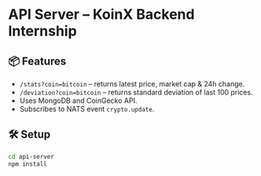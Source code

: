# API Server – KoinX Backend Internship

## 📦 Features

- `/stats?coin=bitcoin` – returns latest price, market cap & 24h change.
- `/deviation?coin=bitcoin` – returns standard deviation of last 100 prices.
- Uses MongoDB and CoinGecko API.
- Subscribes to NATS event `crypto.update`.

## 🛠 Setup

```bash
cd api-server
npm install

